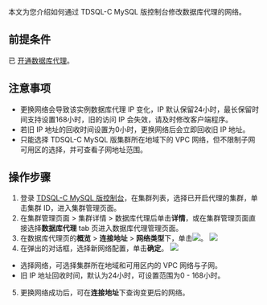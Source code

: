 
本文为您介绍如何通过 TDSQL-C MySQL 版控制台修改数据库代理的网络。

## 前提条件
已 [开通数据库代理](https://cloud.tencent.com/document/product/1003/76780)。

## 注意事项
- 更换网络会导致该实例数据库代理 IP 变化，IP 默认保留24小时，最长保留时间支持设置168小时，旧的访问 IP 会失效，请及时修改客户端程序。
- 若旧 IP 地址的回收时间设置为0小时，更换网络后会立即回收旧 IP 地址。
- 只能选择 TDSQL-C MySQL 版集群所在地域下的 VPC 网络，但不限制子网可用区的选择，并可查看子网地址范围。

## 操作步骤
1. 登录 [TDSQL-C MySQL 版控制台](https://console.cloud.tencent.com/cynosdb/mysql)，在集群列表，选择已开启代理的集群，单击集群 ID，进入集群管理页面。
2. 在集群管理页面 > 集群详情 > 数据库代理后单击**详情**，或在集群管理页面直接选择**数据库代理** tab 页进入数据库代理管理页面。
3. 在数据库代理页的**概览** > **连接地址** > **网络类型**下，单击![](https://qcloudimg.tencent-cloud.cn/raw/0286958e4f0522141375f4080708ceec.png)。
![](https://qcloudimg.tencent-cloud.cn/raw/3e6d02d33fa1713eb25f07efbfa931bf.png)
4. 在弹出的对话框，选择新网络配置，单击**确定**。
![](https://qcloudimg.tencent-cloud.cn/raw/8d9f060e6429a8d2fcfb145a0431da2a.png)
 - 选择网络，可选择集群所在地域和可用区内的 VPC 网络与子网。
 - 旧 IP 地址回收时间，默认为24小时，可设置范围为0 - 168小时。
5. 更换网络成功后，可在**连接地址**下查询变更后的网络。
